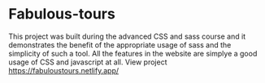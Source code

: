 ﻿# Fabulous-tours
This project was built during the advanced CSS and sass course and it demonstrates the benefit of the appropriate usage of sass and the simplicity of such a tool.
All the features in the website are simplye a good usage of CSS and javascript at all.
View project https://fabuloustours.netlify.app/
